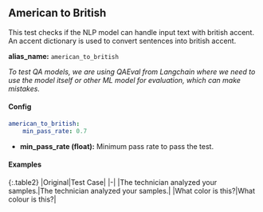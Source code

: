
<div class="h3-box" markdown="1">

## American to British

This test checks if the NLP model can handle input text with british accent. An accent dictionary is used to convert sentences into british accent.

**alias_name:** `american_to_british`

<i class="fa fa-info-circle"></i>

<em>To test QA models, we are using QAEval from Langchain where we need to use the model itself or other ML model for evaluation, which can make mistakes.</em>
</div><div class="h3-box" markdown="1">

#### Config
```yaml
american_to_british:
    min_pass_rate: 0.7
```

- **min_pass_rate (float):** Minimum pass rate to pass the test.

</div><div class="h3-box" markdown="1">

#### Examples

{:.table2}
|Original|Test Case|
|-|
|The technician analyzed your samples.|The technician analyzed your samples.|
|What color is this?|What colour is this?|

</div>
